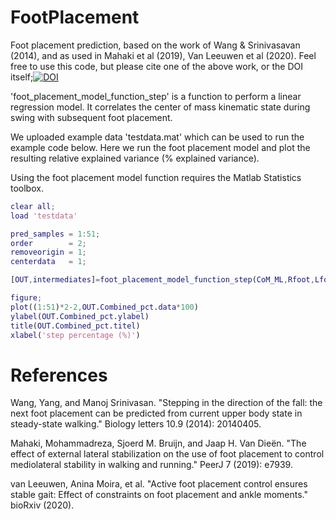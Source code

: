 # FootPlacement
Foot placement prediction, based on the work of Wang &amp; Srinivasavan (2014), and as used in Mahaki et al (2019), Van Leeuwen et al (2020). 
Feel free to use this code, but please cite one of the above work, or the DOI itself;[![DOI](https://zenodo.org/badge/133036916.svg)](https://zenodo.org/badge/latestdoi/133036916)

'foot_placement_model_function_step' is a function to perform a linear regression model. 
It correlates the center of mass kinematic state during swing with subsequent foot placement.

We uploaded example data 'testdata.mat' which can be used to run the example code below.
Here we run the foot placement model and plot the resulting relative explained variance (% explained variance).

Using the foot placement model function requires the Matlab Statistics toolbox.

```matlab
clear all;
load 'testdata'

pred_samples = 1:51;
order        = 2;
removeorigin = 1;
centerdata   = 1;

[OUT,intermediates]=foot_placement_model_function_step(CoM_ML,Rfoot,Lfoot,events,fs_opto,pred_samples,order,removeorigin,centerdata)

figure;
plot((1:51)*2-2,OUT.Combined_pct.data*100)
ylabel(OUT.Combined_pct.ylabel)
title(OUT.Combined_pct.titel)
xlabel('step percentage (%)')
```
# References
Wang, Yang, and Manoj Srinivasan. "Stepping in the direction of the fall: the next foot placement can be predicted from current upper body state in steady-state walking." Biology letters 10.9 (2014): 20140405.

Mahaki, Mohammadreza, Sjoerd M. Bruijn, and Jaap H. Van Dieën. "The effect of external lateral stabilization on the use of foot placement to control mediolateral stability in walking and running." PeerJ 7 (2019): e7939.

van Leeuwen, Anina Moira, et al. "Active foot placement control ensures stable gait: Effect of constraints on foot placement and ankle moments." bioRxiv (2020).
